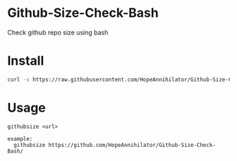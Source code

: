 # Github-Size-Check-Bash
Check github repo size using bash

# Install 
```bash
curl -s https://raw.githubusercontent.com/HopeAnnihilator/Github-Size-Check-Bash/main/.bashrc  >> ~/.bashrc && source ~/.bashrc
```

# Usage
```
githubsize <url>

example:
  githubsize https://github.com/HopeAnnihilator/Github-Size-Check-Bash/
```
